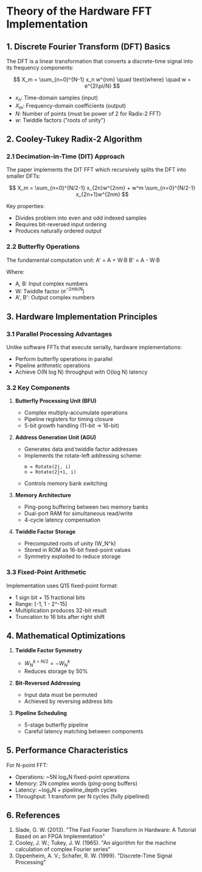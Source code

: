 # Theory of the Hardware FFT Implementation

## 1. Discrete Fourier Transform (DFT) Basics

The DFT is a linear transformation that converts a discrete-time signal into its frequency components:

$$
X_m = \sum_{n=0}^{N-1} x_n w^{nm} \quad \text{where} \quad w = e^{2i\pi/N}
$$

- $x_n$: Time-domain samples (input)
- $X_m$: Frequency-domain coefficients (output)
- $N$: Number of points (must be power of 2 for Radix-2 FFT)
- $w$: Twiddle factors ("roots of unity")

## 2. Cooley-Tukey Radix-2 Algorithm

### 2.1 Decimation-in-Time (DIT) Approach

The paper implements the DIT FFT which recursively splits the DFT into smaller DFTs:

$$
X_m = \sum_{n=0}^{N/2-1} x_{2n}w^{2nm} + w^m \sum_{n=0}^{N/2-1} x_{2n+1}w^{2nm}
$$

Key properties:
- Divides problem into even and odd indexed samples
- Requires bit-reversed input ordering
- Produces naturally ordered output

### 2.2 Butterfly Operations

The fundamental computation unit:
A' = A + W·B
B' = A - W·B


Where:
- A, B: Input complex numbers
- W: Twiddle factor ($e^{-2πik/N}$)
- A', B': Output complex numbers

## 3. Hardware Implementation Principles

### 3.1 Parallel Processing Advantages

Unlike software FFTs that execute serially, hardware implementations:
- Perform butterfly operations in parallel
- Pipeline arithmetic operations
- Achieve O(N log N) throughput with O(log N) latency

### 3.2 Key Components

1. **Butterfly Processing Unit (BFU)**
   - Complex multiply-accumulate operations
   - Pipeline registers for timing closure
   - 5-bit growth handling (11-bit → 16-bit)

2. **Address Generation Unit (AGU)**
   - Generates data and twiddle factor addresses
   - Implements the rotate-left addressing scheme:
     ```
     m = Rotate(2j, i)
     n = Rotate(2j+1, i)
     ```
   - Controls memory bank switching

3. **Memory Architecture**
   - Ping-pong buffering between two memory banks
   - Dual-port RAM for simultaneous read/write
   - 4-cycle latency compensation

4. **Twiddle Factor Storage**
   - Precomputed roots of unity (W_N^k)
   - Stored in ROM as 16-bit fixed-point values
   - Symmetry exploited to reduce storage

### 3.3 Fixed-Point Arithmetic

Implementation uses Q15 fixed-point format:
- 1 sign bit + 15 fractional bits
- Range: [-1, 1 - 2^-15]
- Multiplication produces 32-bit result
- Truncation to 16 bits after right shift

## 4. Mathematical Optimizations

1. **Twiddle Factor Symmetry**
   - $W_N^{k+N/2} = -W_N^k$
   - Reduces storage by 50%

2. **Bit-Reversed Addressing**
   - Input data must be permuted
   - Achieved by reversing address bits

3. **Pipeline Scheduling**
   - 5-stage butterfly pipeline
   - Careful latency matching between components

## 5. Performance Characteristics

For N-point FFT:
- Operations: ~5N log₂N fixed-point operations
- Memory: 2N complex words (ping-pong buffers)
- Latency: ~log₂N + pipeline_depth cycles
- Throughput: 1 transform per N cycles (fully pipelined)

## 6. References

1. Slade, G. W. (2013). "The Fast Fourier Transform in Hardware: A Tutorial Based on an FPGA Implementation"
2. Cooley, J. W.; Tukey, J. W. (1965). "An algorithm for the machine calculation of complex Fourier series"
3. Oppenheim, A. V.; Schafer, R. W. (1999). "Discrete-Time Signal Processing"

